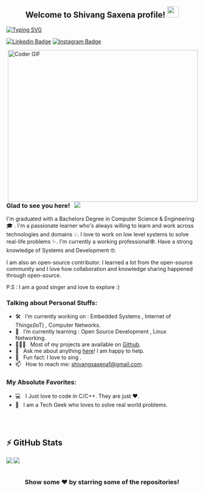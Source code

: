 <h2 align="center">
  Welcome to Shivang Saxena profile!
  <img src="https://media.giphy.com/media/hvRJCLFzcasrR4ia7z/giphy.gif" width="30">
</h2>

[![Typing SVG](https://readme-typing-svg.herokuapp.com?font=Cooper+Black&color=18BEF7&size=30&center=true&vCenter=true&width=1000&height=30&lines=Hi+%F0%9F%91%8B;I'm+a+Software+Developer%F0%9F%92%BB;Working+on+Embedded+Systems;A+System+Programming+Enthusiast;A+Passionate+Singer)](https://git.io/typing-svg)

[![Linkedin Badge](https://img.shields.io/badge/LinkedIn-0077B5?style=for-the-badge&logo=linkedin&logoColor=white)](https://www.linkedin.com/in/shivlink/)
[![Instagram Badge](https://img.shields.io/badge/Instagram-E4405F?style=for-the-badge&logo=instagram&logoColor=white)](https://www.instagram.com/shivang__saxena/)

<img align="right" src="https://github.com/ankitwarbhe/ankitwarbhe/blob/master/developer.gif" alt="Coder GIF" width="500" height="400">


### Glad to see you here! &nbsp; ![](https://visitor-badge.glitch.me/badge?page_id=pathakabhi24&style=flat-square&color=0088cc)

I'm graduated with a Bachelors Degree in Computer Science & Engineering 🎓 . I'm a passionate learner who's always willing to learn and work across technologies and domains 💡. I love to work on low level systems to solve real-life problems ✨. I'm currently a working professional🕸️. Have a strong knowledge of Systems and Development 🤓.

I am also an open-source contributor. I learned a lot from the open-source community and I love how collaboration and knowledge sharing happened through open-source.

P.S : I am a good singer and love to explore :)




### Talking about Personal Stuffs:

- 🛠 &nbsp; I’m currently working on  : Embedded Systems , Internet of Things(IoT) , Computer Networks.
- 🚀 &nbsp; I’m currently learning  : Open Source Development , Linux Networking.
- 👨🏻‍💻 &nbsp; Most of my projects are available on [Github](https://github.com/shivlink).
- 💬 &nbsp; Ask me about anything [here](https://www.instagram.com/shivang__saxena/)! I am happy to help.
- 👾 &nbsp; Fun fact: I love to sing . 
- 📫 &nbsp; How to reach me: shivangsaxena1@gmail.com.
<!--📝  &nbsp; Checkout my [Resume](https://drive.google.com/file/d/1Y1NCrkgI-G2s_0_XcVfrcwwZN4vT5ql2/view?usp=sharing). -->

### My Absolute Favorites:

- 💻 &nbsp; I Just love to code in C/C++. They are just ❤️.
- 📰 &nbsp; I am a Tech Geek who loves to solve real world problems.



<br />
<br />

## ⚡ GitHub Stats

<img align="left" src="https://github-readme-stats.vercel.app/api?username=shivlink&show_icons=true&count_private=true&theme=gruvbox" />
<img src="https://github-readme-stats.vercel.app/api/top-langs/?username=shivlink&layout=compact&count_private=true&theme=gruvbox" />



#

<div align="center">

### Show some ❤️ by starring some of the repositories!

</div>


